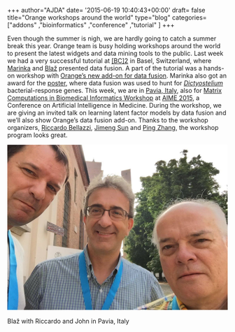 +++
author="AJDA"
date= '2015-06-19 10:40:43+00:00'
draft= false
title="Orange workshops around the world"
type="blog"
categories=["addons" ,"bioinformatics" ,"conference" ,"tutorial" ]
+++

Even though the summer is nigh, we are hardly going to catch a summer break this year. Orange team is busy holding workshops around the world to present the latest widgets and data mining tools to the public. Last week we had a very successful tutorial at [[BC]2](http://www.bc2.ch/2015/) in Basel, Switzerland, where [Marinka](https://www.facebook.com/marinka.zitnik?fref=ts) and [Blaž](https://www.facebook.com/blazzupan.si?fref=ts) presented data fusion. A part of the tutorial was a hands-on workshop with [Orange’s new add-on for data fusion](/blog/2015/06/05/data-fusion-add-on-for-orange/). Marinka also got an award for the [poster](http://helikoid.si/bc215/zitnik-zupan-bc215.png), where data fusion was used to hunt for [_Dictyostelium_](https://en.wikipedia.org/wiki/Dictyostelium_discoideum) bacterial-response genes. This week, we are in [Pavia, Italy](http://www.unipv.eu/site/home.html), also for [Matrix Computations in Biomedical Informatics Workshop](https://sites.google.com/site/mcbiworkshop15/) at [AIME 2015](http://aime15.aimedicine.info/), a Conference on Artificial Intelligence in Medicine. During the workshop, we are giving an invited talk on learning latent factor models by data fusion and we’ll also show Orange’s data fusion add-on. Thanks to the workshop organizers, [Riccardo Bellazzi](http://www.labmedinfo.org/people/bellazzi), [Jimeng Sun](http://www.cse.gatech.edu/people/jimeng-sun) and [Ping Zhang](http://researcher.ibm.com/researcher/view.php?person=us-pzhang), the workshop program looks great.



![](/images/2015/06/11206772_958037830914639_8849766904916230749_o.jpg)

Blaž with Riccardo and John in Pavia, Italy
